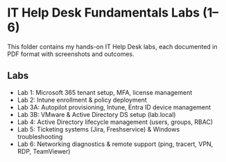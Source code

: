 # IT Help Desk Fundamentals Labs (1–6)

This folder contains my hands-on IT Help Desk labs, each documented in PDF format with screenshots and outcomes.

## Labs
- Lab 1: Microsoft 365 tenant setup, MFA, license management
- Lab 2: Intune enrollment & policy deployment
- Lab 3A: Autopilot provisioning, Intune, Entra ID device management
- Lab 3B: VMware & Active Directory DS setup (lab.local)
- Lab 4: Active Directory lifecycle management (users, groups, RBAC)
- Lab 5: Ticketing systems (Jira, Freshservice) & Windows troubleshooting
- Lab 6: Networking diagnostics & remote support (ping, tracert, VPN, RDP, TeamViewer)
